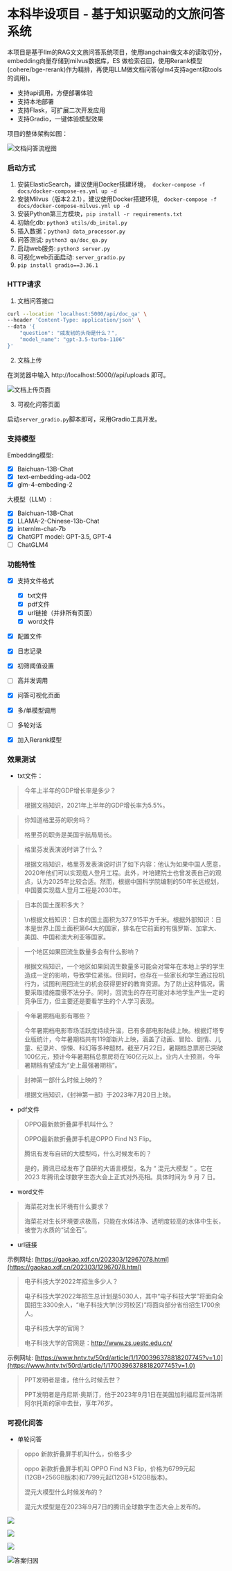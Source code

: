 # 本科毕设项目 - 基于知识驱动的文旅问答系统
本项目是基于llm的RAG文文旅问答系统项目，使用langchain做文本的读取切分，embedding向量存储到milvus数据库，ES 做检索召回，使用Rerank模型(cohere/bge-rerank)作为精排，再使用LLM做文档问答(glm4支持agent和tools的调用)。

- 支持api调用，方便部署体验
- 支持本地部署
- 支持Flask，可扩展二次开发应用
- 支持Gradio，一键体验模型效果

项目的整体架构如图：

![文档问答流程图](https://percent4.github.io/img/nlp60_5.jpeg)


### 启动方式

1. 安装ElasticSearch，建议使用Docker搭建环境，``` docker-compose -f docs/docker-compose-es.yml up -d```
2. 安装Milvus（版本2.2.1），建议使用Docker搭建环境, ``` docker-compose -f docs/docker-compose-milvus.yml up -d```
3. 安装Python第三方模块，```pip install -r requirements.txt```
4. 初始化db: `python3 utils/db_inital.py`
5. 插入数据：`python3 data_processor.py`
6. 问答测试: `python3 qa/doc_qa.py`
7. 启动web服务: `python3 server.py`
8. 可视化web页面启动: `server_gradio.py`
9. `pip install gradio==3.36.1`
### HTTP请求

1. 文档问答接口

```bash
curl --location 'localhost:5000/api/doc_qa' \
--header 'Content-Type: application/json' \
--data '{
    "question": "戚发轫的头衔是什么？",
    "model_name": "gpt-3.5-turbo-1106"
}'
```

2. 文档上传

在浏览器中输入 http://localhost:5000//api/uploads 即可。

![文档上传页面](https://s2.loli.net/2023/12/21/3f5p7hWwRtogsyL.png)

3. 可视化问答页面

启动`server_gradio.py`脚本即可，采用Gradio工具开发。

### 支持模型

Embedding模型:

- [x] Baichuan-13B-Chat
- [x] text-embedding-ada-002
- [x] glm-4-embeding-2 

大模型（LLM）:

- [x] Baichuan-13B-Chat
- [x] LLAMA-2-Chinese-13b-Chat
- [x] internlm-chat-7b
- [x] ChatGPT model: GPT-3.5, GPT-4
- [ ] ChatGLM4

### 功能特性

- [x] 支持文件格式
    - [x] txt文件
    - [x] pdf文件
    - [x] url链接（并非所有页面）
    - [x] word文件
- [x] 配置文件
- [x] 日志记录
- [x] 初筛阈值设置
- [ ] 高并发调用
- [x] 问答可视化页面
- [x] 多/单模型调用
- [ ] 多轮对话
- [x] 加入Rerank模型



### 效果测试

- txt文件：

> 今年上半年的GDP增长率是多少？
> 
> 根据文档知识，2021年上半年的GDP增长率为5.5%。

> 你知道格里芬的职务吗？
> 
> 格里芬的职务是美国宇航局局长。

> 格里芬发表演说时讲了什么？
> 
> 根据文档知识，格里芬发表演说时讲了如下内容：他认为如果中国人愿意，2020年他们可以实现载人登月工程。此外，叶培建院士也曾发表自己的观点，认为2025年比较合适。然而，根据中国科学院编制的50年长远规划，中国要实现载人登月工程是2030年。

> 日本的国土面积多大？
> 
> \n根据文档知识：日本的国土面积为377,915平方千米。根据外部知识：日本是世界上国土面积第64大的国家，排名在它前面的有俄罗斯、加拿大、美国、中国和澳大利亚等国家。

> 一个地区如果回流生数量多会有什么影响？
> 
> 根据文档知识，一个地区如果回流生数量多可能会对常年在本地上学的学生造成一定的影响，导致学位紧张。但同时，也存在一些家长和学生通过投机行为，试图利用回流生的机会获得更好的教育资源。为了防止这种情况，需要采取措施震慑不法分子。同时，回流生的存在可能对本地学生产生一定的竞争压力，但主要还是要看学生的个人学习表现。

> 今年暑期档电影有哪些？
> 
> 今年暑期档电影市场活跃度持续升温，已有多部电影陆续上映。根据灯塔专业版统计，今年暑期档共有119部新片上映，涵盖了动画、冒险、剧情、儿童、纪录片、惊悚、科幻等多种题材。截至7月22日，暑期档总票房已突破100亿元，预计今年暑期档总票房将在160亿元以上。业内人士预测，今年暑期档有望成为“史上最强暑期档”。

> 封神第一部什么时候上映的？
> 
> 根据文档知识，《封神第一部》于2023年7月20日上映。


- pdf文件

> OPPO最新款折叠屏手机叫什么？
> 
> OPPO最新款折叠屏手机是OPPO Find N3 Flip。
> 
> 腾讯有发布自研的大模型吗，什么时候发布的？
> 
> 是的，腾讯已经发布了自研的大语言模型，名为 “ 混元大模型 ” 。它在 2023 年腾讯全球数字生态大会上正式对外亮相。具体时间为 9 月 7 日。

- word文件

> 海菜花对生长环境有什么要求？
> 
> 海菜花对生长环境要求极高，只能在水体洁净、透明度较高的水体中生长，被誉为水质的“试金石”。

- url链接

示例网址: [https://gaokao.xdf.cn/202303/12967078.html](https://gaokao.xdf.cn/202303/12967078.html)

> 电子科技大学2022年招生多少人？
> 
> 电子科技大学2022年招生总计划是5030人，其中“电子科技大学”将面向全国招生3300余人，“电子科技大学(沙河校区)”将面向部分省份招生1700余人。
> 
> 电子科技大学的官网？
> 
> 电子科技大学的官网是：http://www.zs.uestc.edu.cn/

示例网址: [https://www.hntv.tv/50rd/article/1/1700396378818207745?v=1.0](https://www.hntv.tv/50rd/article/1/1700396378818207745?v=1.0)

> PPT发明者是谁，他什么时候去世？
> 
> PPT发明者是丹尼斯·奥斯汀，他于2023年9月1日在美国加利福尼亚州洛斯阿尔托斯的家中去世，享年76岁。


### 可视化问答

- 单轮问答

> oppo 新款折叠屏手机叫什么，价格多少
> 
> oppo 新款折叠屏手机叫 OPPO Find N3 Flip，价格为6799元起(12GB+256GB版本)和7799元起(12GB+512GB版本)。
> 
> 混元大模型什么时候发布的？
> 
> 混元大模型是在2023年9月7日的腾讯全球数字生态大会上发布的。

![](https://s2.loli.net/2023/09/09/bGpvOTNHraePX1E.png)

![](https://s2.loli.net/2023/09/09/1IREmDQJqvsK9NG.png)

![](https://s2.loli.net/2023/09/09/CF8dx4wgEakt6Lz.png)

![答案归因](https://s2.loli.net/2023/09/09/zMeEg5nwmPZschj.png)
